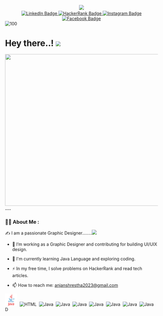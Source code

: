 <div id="header" align="center">
  <img src="https://media.giphy.com/media/M9gbBd9nbDrOTu1Mqx/giphy.gif" width="100"/>
</div>

<div id="badges"align="center">
  <a href="https://www.linkedin.com/in/anjan-shrestha-/">
    <img src="https://img.shields.io/badge/LinkedIn-blue?style=for-the-badge&logo=linkedin&logoColor=white" alt="LinkedIn Badge"/>
  </a>
  <a href="https://www.hackerrank.com/anjanshrestha201">
    <img src="https://img.shields.io/badge/HackerRank-black?style=for-the-badge&logo=hackerrank&logoColor=white" alt="HackerRank Badge"/>
  </a>
  <a href="https://www.instagram.com/anjanshrestha8/">
    <img src="https://img.shields.io/badge/Instagram-red?style=for-the-badge&logo=instagram&logoColor=white" alt="Instagram Badge"/>
  </a>
  <a href="https://www.facebook.com/profile.php?id=100028309041653">
    <img src="https://img.shields.io/badge/Facebook-blue?style=for-the-badge&logo=Facebook&logoColor=white" alt="Facebook Badge"/>
  </a>
</div>
<img src="https://komarev.com/ghpvc/?username=your-github-username&style=flat-square&color=blue" alt="100"/>

<h1>
 Hey there..!
  <img src="https://media.giphy.com/media/hvRJCLFzcasrR4ia7z/giphy.gif" width="30px"/>
</h1>
<div align="center">
  <img src="https://media3.giphy.com/media/GdNQKkiLhKZYoCKtOw/giphy.gif?cid=ecf05e4762flmng3778508pfdpsnb37g1zk5vtoyb5u8dcdu&rid=giphy.gif&ct=g" width="600" height="500"/>
</div>
---

### :woman_technologist: About Me :
✍️ I am a passionate Graphic Designer........<img src="https://qph.cf2.quoracdn.net/main-qimg-cc310333ebd7461e4becaed4ffadcbb7-lq" width="20"> 
 
- :telescope: I’m working as a Graphic Designer and contributing for building UI/UIX design.

- :seedling: I'm currently learning Java Language and exploring coding.

- :zap: In my free time, I solve problems on HackerRank and read tech articles.

- :mailbox: How to reach me: anjanshrestha2023@gmail.com


<div>
  <img src="https://github.com/devicons/devicon/blob/master/icons/java/java-original-wordmark.svg" title="Java" alt="Java" width="40" height="40"/>&nbsp;
  <img src="https://cdn-icons-png.flaticon.com/512/732/732212.png" title="HTML" alt="HTML" width="40" height="40"/>&nbsp;
  <img src="https://cdn-icons-png.flaticon.com/512/732/732212.png" title="Java" alt="Java" width="40" height="40"/>&nbsp;
  <img src="https://cdn-icons-png.flaticon.com/512/732/732212.png" title="Java" alt="Java" width="40" height="40"/>&nbsp;
  <img src="https://cdn-icons-png.flaticon.com/512/732/732212.png" title="Java" alt="Java" width="40" height="40"/>&nbsp;
  <img src="https://cdn-icons-png.flaticon.com/512/732/732212.png" title="Java" alt="Java" width="40" height="40"/>&nbsp;
  <img src="https://cdn-icons-png.flaticon.com/512/732/732212.png" title="Java" alt="Java" width="40" height="40"/>&nbsp;
  <img src="https://cdn-icons-png.flaticon.com/512/732/732212.png" title="Java" alt="Java" width="40" height="40"/>&nbsp;
  <img src="https://cdn-icons-png.flaticon.com/512/732/732212.png" title="Java" alt="Java" width="40" height="40"/>&nbsp;
  D
  

